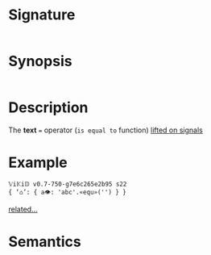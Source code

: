 # Signature
```vikid-signature
```

# Synopsis
```vikid-synopsis
```

# Description
The __text__ `=` operator (`is equal to` function) [lifted on signals](/refman/concepts/pure_functions)

# Example
```vikid-script
𝕍i𝕂i𝔻 v0.7-750-g7e6c265e2b95 s22
{ ‘⌂’: { a👁: 'abc'.«equ»('') } }
```


[related...](https://en.wikipedia.org/wiki/Inequality_(mathematics))

# Semantics